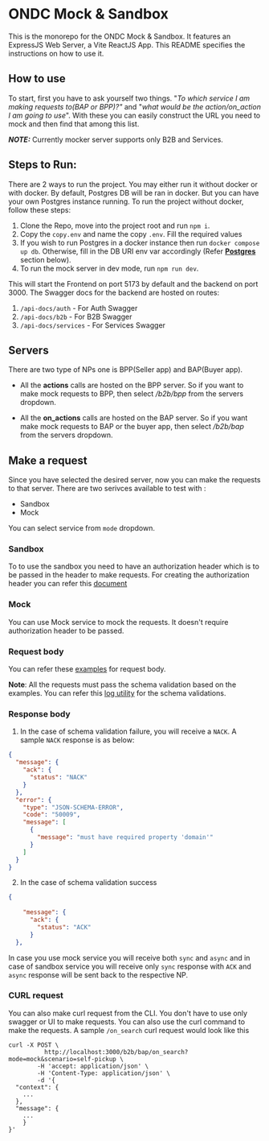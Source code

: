 # ONDC Mock & Sandbox
This is the monorepo for the ONDC Mock & Sandbox. It features an ExpressJS Web Server, a Vite ReactJS App. This README specifies the instructions on how to use it.
## How to use
To start, first you have to ask yourself two things. "_To which service I am making requests to(BAP or BPP)?"_ and "_what would be the action/on_action I am going to use_". With these you can easily construct the URL you need to mock and then find that among this list.

**_NOTE:_** Currently mocker server supports only B2B and Services.

## Steps to Run:
There are 2 ways to run the project. You may either run it without docker or with docker. By default, Postgres DB will be ran in docker. But you can have your own Postgres instance running. To run the project without docker, follow these steps:
1. Clone the Repo, move into the project root and run `npm i`.
2. Copy the `copy.env` and name the copy `.env`. Fill the required values
4. If you wish to run Postgres in a docker instance then run `docker compose up db`. Otherwise, fill in the DB URI env var accordingly (Refer **[Postgres](#postgres)** section below).
3. To run the mock server in dev mode, run `npm run dev`.

This will start the Frontend on port 5173 by default and the backend on port 3000. The Swagger docs for the backend are hosted on routes:
1. `/api-docs/auth` - For Auth Swagger
2. `/api-docs/b2b` - For B2B Swagger
3. `/api-docs/services` - For Services Swagger

## Servers
There are two type of NPs one is BPP(Seller app) and BAP(Buyer app). 

* All the **actions** calls are hosted on the BPP server. So if you want to make mock requests to BPP, then select _/b2b/bpp_ from the servers dropdown.

* All the **on_actions** calls are hosted on the BAP server. So if you want make mock requests to BAP or the buyer app, then select _/b2b/bap_ from the servers dropdown.

## Make a request
Since you have selected the desired server, now you can make the requests to that server. There are two serivces available to test with :
  * Sandbox
  * Mock

You can select service from `mode` dropdown.

### Sandbox
To to use the sandbox you need to have an authorization header which is to be passed in the header to make requests. For creating the authorization header you can refer this [document](https://docs.google.com/document/d/1brvcltG_DagZ3kGr1ZZQk4hG4tze3zvcxmGV4NMTzr8/edit?pli=1#heading=h.hdylqyv4bn12)

### Mock
You can use Mock service to mock the requests. It doesn't require authorization header to be passed. 

### Request body
You can refer these [examples](https://github.com/ONDC-Official/ONDC-RET-Specifications/tree/release-2.0.2/api/components/Examples/B2B_json) for request body.

__Note__: All the requests must pass the schema validation based on the examples. You can refer this [log utility](https://github.com/ONDC-Official/reference-implementations/tree/main/utilities/logistics-b2b/log-verification-utility) for the schema validations.

### Response body
1. In the case of schema validation failure, you will receive a `NACK`. A sample `NACK` response is as below:
```json
{
  "message": {
    "ack": {
      "status": "NACK"
    }
  },
  "error": {
    "type": "JSON-SCHEMA-ERROR",
    "code": "50009",
    "message": [
      {
        "message": "must have required property 'domain'"
      }
    ]
  }
}
```
2. In the case of schema validation success 
```json
{
  
    "message": {
      "ack": {
        "status": "ACK"
      }
  },
 ```
   
In case you use mock service you will receive both `sync` and `async` and in case of sandbox service you will receive only `sync` response with `ACK` and `async` response will be sent back to the respective NP.


### CURL request
You can also make curl request from the CLI. You don't have to use only swagger or UI to make requests. You can also use the curl command to make the requests. A sample `/on_search` curl request would look like this 

```
curl -X POST \
		  http://localhost:3000/b2b/bap/on_search?mode=mock&scenario=self-pickup \
		-H 'accept: application/json' \
		-H 'Content-Type: application/json' \
		-d '{
  "context": {
    ...
  },
  "message": {
    ...
    }
}'
```